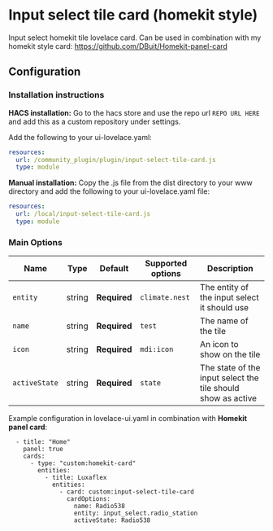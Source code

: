 # Input select tile card (homekit style)
Input select homekit tile lovelace card.
Can be used in combination with my homekit style card: https://github.com/DBuit/Homekit-panel-card


## Configuration

### Installation instructions

**HACS installation:**
Go to the hacs store and use the repo url `REPO URL HERE` and add this as a custom repository under settings.

Add the following to your ui-lovelace.yaml:
```yaml
resources:
  url: /community_plugin/plugin/input-select-tile-card.js
  type: module
```

**Manual installation:**
Copy the .js file from the dist directory to your www directory and add the following to your ui-lovelace.yaml file:

```yaml
resources:
  url: /local/input-select-tile-card.js
  type: module
```

### Main Options

| Name | Type | Default | Supported options | Description |
| -------------- | ----------- | ------------ | ------------------------------------------------ | --------------------------------------------------------------------------------------------------------------------------------------------------------------------------------------------------------------------------------------------------------------------------------------------------------------------------------------------- |
| `entity` | string | **Required** | `climate.nest` | The entity of the input select it should use |
| `name` | string | **Required** | `test` | The name of the tile |
| `icon` | string | **Required** | `mdi:icon` | An icon to show on the tile |
| `activeState` | string | **Required** | `state` | The state of the input select the tile should show as active |


Example configuration in lovelace-ui.yaml in combination with **Homekit panel card**:
```
  - title: "Home"
    panel: true
    cards:
      - type: "custom:homekit-card"
        entities:
          - title: Luxaflex
            entities:
              - card: custom:input-select-tile-card
                cardOptions:
                  name: Radio538
                  entity: input_select.radio_station
                  activeState: Radio538
```
